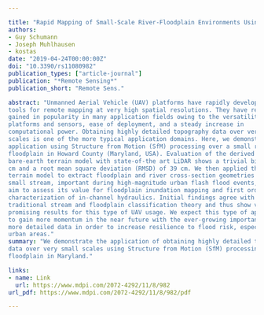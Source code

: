 ```yaml
---

title: "Rapid Mapping of Small-Scale River-Floodplain Environments Using UAV SfM Supports Classical Theory"
authors:
- Guy Schumann
- Joseph Muhlhausen
- kostas
date: "2019-04-24T00:00:00Z"
doi: "10.3390/rs11080982"
publication_types: ["article-journal"]
publication: "*Remote Sensing*"
publication_short: "Remote Sens."

abstract: "Unmanned Aerial Vehicle (UAV) platforms have rapidly developed as
tools for remote mapping at very high spatial resolutions. They have recently
gained in popularity in many application fields owing to the versatility of
platforms and sensors, ease of deployment, and a steady increase in
computational power. Obtaining highly detailed topography data over very small
scales is one of the more typical application domains. Here, we demonstrate this
application using Structure from Motion (SfM) processing over a small river
floodplain in Howard County (Maryland, USA). Evaluation of the derived
bare-earth terrain model with state-of-the art LiDAR shows a trivial bias of 1.6
cm and a root mean square deviation (RMSD) of 39 cm. We then applied this
terrain model to extract floodplain and river cross-section geometries of a
small stream, important during high-magnitude urban flash flood events, with the
aim to assess its value for floodplain inundation mapping and first order
characterization of in-channel hydraulics. Initial findings agree with
traditional stream and floodplain classification theory and thus show very
promising results for this type of UAV usage. We expect this type of application
to gain more momentum in the near future with the ever-growing importance of
more detailed data in order to increase resilience to flood risk, especially in
urban areas."
summary: "We demonstrate the application of obtaining highly detailed topography
data over very small scales using Structure from Motion (SfM) processing over a small river
floodplain in Maryland."

links:
- name: Link
  url: https://www.mdpi.com/2072-4292/11/8/982
url_pdf: https://www.mdpi.com/2072-4292/11/8/982/pdf

---
```


